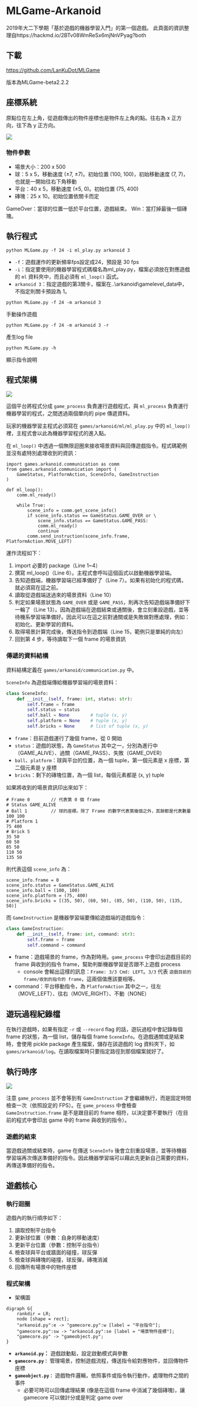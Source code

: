 # MLGame-Arkanoid

2019年大二下學期「基於遊戲的機器學習入門」的第一個遊戲。
此頁面的資訊整理自https://hackmd.io/2BTv08WmReSx6mjNnVPyag?both

## 下載
https://github.com/LanKuDot/MLGame

版本為MLGame-beta2.2.2

## 座標系統
原點位在左上角，從遊戲傳出的物件座標也是物件左上角的點。往右為 x 正方向，往下為 y 正方向。

![](https://i.imgur.com/i49eBI8.png)

### 物件參數

* 場景大小：200 x 500
* 球：5 x 5，移動速度 (±7, ±7)。初始位置 (100, 100)，初始移動速度 (7, 7)，也就是一開始往右下角移動
* 平台：40 x 5，移動速度 (±5, 0)。初始位置 (75, 400)
* 磚塊：25 x 10。初始位置依關卡而定

GameOver：當球的位置一低於平台位置，遊戲結束。
Win：當打掉最後一個磚塊。

## 執行程式

```
python MLGame.py -f 24 -i ml_play.py arkanoid 3
```
* `-f`：遊戲運作的更新頻率fps設定成24，預設是 30 fps
* `-i`：指定要使用的機器學習程式碼檔名為ml_play.py，檔案必須放在對應遊戲的 `ml` 資料夾中，而且必須有 `ml_loop()` 函式。
* `arkanoid 3`：指定遊戲的第3關卡，檔案在..\arkanoid\gamelevel_data中，不指定則關卡預設為 1。

```
python MLGame.py -f 24 -m arkanoid 3
```
手動操作遊戲

```
python MLGame.py -f 24 -m arkanoid 3 -r
```
產生log file

```
python MLGame.py -h
```
顯示指令說明

## 程式架構

![](https://i.imgur.com/8KGqwUF.png)

這個平台將程式分成 `game_process` 負責運行遊戲程式，與 `ml_process` 負責運行機器學習的程式，之間透過兩個單向的 pipe 傳遞資料。

玩家的機器學習主程式必須寫在 `games/arkanoid/ml/ml_play.py` 中的 `ml_loop()` 裡，主程式會以此為機器學習程式的進入點。

在 `ml_loop()` 中透過一個無限迴圈來接收場景資料與回傳遊戲指令。程式碼範例並沒有處特別處理收到的資訊：

```python=
import games.arkanoid.communication as comm
from games.arkanoid.communication import (
    GameStatus, PlatformAction, SceneInfo, GameInstruction
)

def ml_loop():
    comm.ml_ready()
    
    while True:
        scene_info = comm.get_scene_info()
        if scene_info.status == GameStatus.GAME_OVER or \
            scene_info.status == GameStatus.GAME_PASS:
            comm.ml_ready()
            continue
        comm.send_instruction(scene_info.frame, PlatformAction.MOVE_LEFT)
```
運作流程如下：

1. import 必要的 package（Line 1~4）
2. 撰寫 ml_loop()（Line 6）。主程式會呼叫這個函式以啟動機器學習端。
3. 告知遊戲端，機器學習端已經準備好了（Line 7）。如果有初始化的程式碼，就必須寫在這之前。
4. 讀取從遊戲端送過來的場景資料（Line 10）
5. 判定如果場景狀態為 `GAME_OVER` 或是 `GAME_PASS`，則再次告知遊戲端準備好下一輪了（Line 13）。因為遊戲端在遊戲結束或通關後，會立刻重設遊戲，並等待機系學習端準備好。因此可以在這之前對通關或是失敗做對應處理，例如：初始化、更新學習的資料。
6. 取得場景計算完成後，傳送指令到遊戲端（Line 15，範例只是單純的向左）
7. 回到第 4 步，等待讀取下一個 frame 的場景資訊

### 傳遞的資料結構

資料結構定義在 `games/arkanoid/communication.py` 中。

`SceneInfo` 為遊戲端傳給機器學習端的場景資料：

```python
class SceneInfo:
    def __init__(self, frame: int, status: str):
        self.frame = frame
        self.status = status
        self.ball = None        # tuple (x, y)
        self.platform = None    # tuple (x, y)
        self.bricks = None      # list of tuple (x, y)
```

* `frame`：目前遊戲運行了幾個 frame，從 0 開始
* `status`：遊戲的狀態，為 `GameStatus` 其中之一，分別為進行中（GAME_ALIVE）、過關（GAME_PASS）、失敗（GAME_OVER）
* `ball`、`platform`：球與平台的位置，為一個 tuple，第一個元素是 x 座標，第二個元素是 y 座標
* `bricks`：剩下的磚塊位置，為一個 list，每個元素都是 (x, y) tuple

如果將收到的場景資訊印出來如下：

```
# Frame 0        // 代表第 0 個 frame
# Status GAME_ALIVE
# Ball 1         // 球的座標。除了 Frame 的數字代表第幾個之外，其餘都是代表數量
100 100
# Platform 1
75 400
# Brick 5
35 50
60 50
85 50
110 50
135 50
```

則代表這個 `scene_info` 為：

```
scene_info.frame = 0
scene_info.status = GameStatus.GAME_ALIVE
scene_info.ball = (100, 100)
scene_info.platform = (75, 400)
scene_info.bricks = [(35, 50), (60, 50), (85, 50), (110, 50), (135, 50)]
```

而 `GameInstruction` 是機器學習端要傳給遊戲端的遊戲指令：

```python
class GameInstruction:
    def __init__(self, frame: int, command: str):
        self.frame = frame
        self.command = command
```

* frame：遊戲場景的 frame，作為對時用。`game_process` 中會印出遊戲目前的 frame 與收到的指令 frame，幫助判斷機器學習是否跟不上遊戲 process
    * console 會輸出這樣的訊息：`Frame: 3/3 Cmd: LEFT`。`3/3` 代表 `遊戲目前的 frame/收到的指令的 frame`，這兩個值應該要相等。
* command：平台移動指令，為 `PlatformAction` 其中之一，往左（MOVE_LEFT）、往右（MOVE_RIGHT）、不動（NONE）

## 遊玩過程紀錄檔

在執行遊戲時，如果有指定 `-r` 或 `--record` flag 的話，遊玩過程中會記錄每個 frame 的狀態，為一個 list，儲存每個 frame `SceneInfo`。在遊戲通關或是結束時，會使用 pickle package 產生檔案，儲存在該遊戲的 log 資料夾下，如 `games/arkanoid/log`。在讀取檔案時只要指定路徑到那個檔案就好了。

## 執行時序

![](https://i.imgur.com/l37uUr8.png)

注意 `game_process` 並不會等到有 `GameInstruction` 才會繼續執行，而是固定時間檢查一次（依照設定的 FPS）。在 `game_process` 中會檢查 `GameInstruction.frame` 是不是跟目前的 frame 相符，以決定要不要執行（在目前的程式中會印出 game 中的 frame 與收到的指令）。

### 遊戲的結束

當遊戲過關或結束時，game 在傳送 `SceneInfo` 後會立刻重設場景，並等待機器學習端再次傳送準備好的指令。因此機器學習端可以藉此先更新自己需要的資料，再傳送準備好的指令。

## 遊戲核心

### 執行迴圈

遊戲內的執行順序如下：

1. 讀取控制平台指令
2. 更新球位置（參數：自身的移動速度）
3. 更新平台位置（參數：控制平台指令）
4. 檢查球與平台或牆面的碰撞，球反彈
5. 檢查球與磚塊的碰撞，球反彈，磚塊消滅
6. 回傳所有場景中的物件座標

### 程式架構

* 架構圖
```graphviz
digraph G{
    rankdir = LR;
    node [shape = rect];
    "arkanoid.py":e -> "gamecore.py":w [label = "平台指令"];
    "gamecore.py":sw -> "arkanoid.py":se [label = "場景物件座標"];
    "gamecore.py" -> "gameobject.py";
}
```
* **`arkanoid.py`：** 遊戲啟動點，設定啟動模式與參數
* **`gamecore.py：`** 管理場景，控制遊戲流程，傳送指令給對應物件，並回傳物件座標
* **`gameobject.py：`** 遊戲物件邏輯，依照事件或指令執行動作，處理物件之間的事件
    * 必要可時可以回傳處理結果 (像是在這個 frame 中消滅了幾個磚塊)，讓 gamecore 可以做計分或是判定 game over
